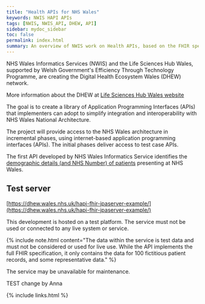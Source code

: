 ```yaml
---
title: "Health APIs for NHS Wales"
keywords: NWIS HAPI APIs
tags: [NWIS, NWIS_API, DHEW, API]
sidebar: mydoc_sidebar
toc: false
permalink: index.html
summary: An overview of NWIS work on Health APIs, based on the FHIR specification.
---
```


NHS Wales Informatics Services (NWIS) and the Life Sciences Hub Wales, supported by Welsh Government's Efficiency Through Technology Programme, are creating the Digital Health Ecosystem Wales (DHEW) network.
 
More information about the DHEW at [Life Sciences Hub Wales website](https://www.lifescienceshubwales.com/dhew/)  
 
The goal is to create a library of Application Programming Interfaces (APIs) that implementers can adopt to simplify integration and interoperability with NHS Wales National Architecture.

The project will provide access to the NHS Wales architecture in incremental phases, using internet-based application programming interfaces (APIs).  The initial phases deliver access to test case APIs.
 
The first API developed by NHS Wales Informatics Service identifies the [demographic details (and NHS Number) of patients](/pt_dmgrphc_landing_page.html) presenting at NHS Wales.
 
## Test server
 [https://dhew.wales.nhs.uk/hapi-fhir-jpaserver-example/](https://dhew.wales.nhs.uk/hapi-fhir-jpaserver-example/)
 
This development is hosted on a test platform. The service must not be used or connected to any live system or service. 

{% include note.html content="The data within the service is test data and must not be considered or used for live use. While the API implements the full FHIR specification, it only contains the data for 100 fictitious patient records, and some representative data." %}

The service may be unavailable for maintenance.

TEST change by Anna

{% include links.html %}
